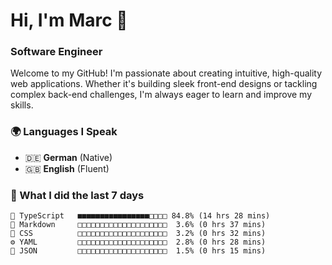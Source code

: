 # Hi, I'm Marc 👋 
### Software Engineer

Welcome to my GitHub! I'm passionate about creating intuitive, high-quality web applications. Whether it's building sleek front-end designs or tackling complex back-end challenges, I'm always eager to learn and improve my skills.  

### 🌍 Languages I Speak  
- 🇩🇪 **German** (Native)  
- 🇬🇧 **English** (Fluent)

### 🤯 What I did the last 7 days

```
🔷 TypeScript   ■■■■■■■■■■■■■■■■□□□□ 84.8% (14 hrs 28 mins)
📝 Markdown     □□□□□□□□□□□□□□□□□□□□  3.6% (0 hrs 37 mins)
🎨 CSS          □□□□□□□□□□□□□□□□□□□□  3.2% (0 hrs 32 mins)
⚙️ YAML         □□□□□□□□□□□□□□□□□□□□  2.8% (0 hrs 28 mins)
📄 JSON         □□□□□□□□□□□□□□□□□□□□  1.5% (0 hrs 15 mins)
```